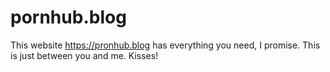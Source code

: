 # pornhub.blog
This website https://pronhub.blog has everything you need, I promise. This is just between you and me. Kisses!
